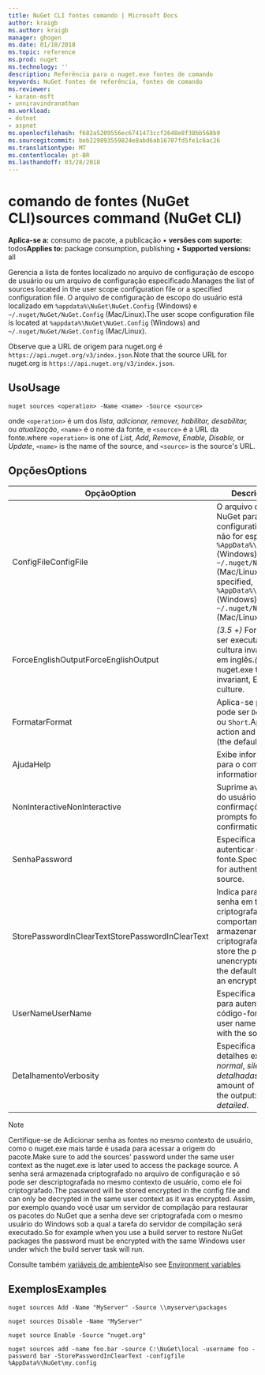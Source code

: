```yaml
---
title: NuGet CLI fontes comando | Microsoft Docs
author: kraigb
ms.author: kraigb
manager: ghogen
ms.date: 01/18/2018
ms.topic: reference
ms.prod: nuget
ms.technology: ''
description: Referência para o nuget.exe fontes de comando
keywords: NuGet fontes de referência, fontes de comando
ms.reviewer:
- karann-msft
- unniravindranathan
ms.workload:
- dotnet
- aspnet
ms.openlocfilehash: f682a5209556ec6741473ccf2648e8f38bb568b9
ms.sourcegitcommit: beb229893559824e8abd6ab16707fd5fe1c6ac26
ms.translationtype: MT
ms.contentlocale: pt-BR
ms.lasthandoff: 03/28/2018
---
```

# <a name="sources-command-nuget-cli"></a><span data-ttu-id="7755c-104">comando de fontes (NuGet CLI)</span><span class="sxs-lookup"><span data-stu-id="7755c-104">sources command (NuGet CLI)</span></span>

<span data-ttu-id="7755c-105">**Aplica-se a:** consumo de pacote, a publicação &bullet; **versões com suporte:** todos</span><span class="sxs-lookup"><span data-stu-id="7755c-105">**Applies to:** package consumption, publishing &bullet; **Supported versions:** all</span></span>

<span data-ttu-id="7755c-106">Gerencia a lista de fontes localizado no arquivo de configuração de escopo de usuário ou um arquivo de configuração especificado.</span><span class="sxs-lookup"><span data-stu-id="7755c-106">Manages the list of sources located in the user scope configuration file or a specified configuration file.</span></span> <span data-ttu-id="7755c-107">O arquivo de configuração de escopo do usuário está localizado em `%appdata%\NuGet\NuGet.Config` (Windows) e `~/.nuget/NuGet/NuGet.Config` (Mac/Linux).</span><span class="sxs-lookup"><span data-stu-id="7755c-107">The user scope configuration file is located at `%appdata%\NuGet\NuGet.Config` (Windows) and `~/.nuget/NuGet/NuGet.Config` (Mac/Linux).</span></span>

<span data-ttu-id="7755c-108">Observe que a URL de origem para nuget.org é `https://api.nuget.org/v3/index.json`.</span><span class="sxs-lookup"><span data-stu-id="7755c-108">Note that the source URL for nuget.org is `https://api.nuget.org/v3/index.json`.</span></span>

## <a name="usage"></a><span data-ttu-id="7755c-109">Uso</span><span class="sxs-lookup"><span data-stu-id="7755c-109">Usage</span></span>

```cli
nuget sources <operation> -Name <name> -Source <source>
```

<span data-ttu-id="7755c-110">onde `<operation>` é um dos *lista, adicionar, remover, habilitar, desabilitar,* ou *atualização*, `<name>` é o nome da fonte, e `<source>` é a URL da fonte.</span><span class="sxs-lookup"><span data-stu-id="7755c-110">where `<operation>` is one of *List, Add, Remove, Enable, Disable,* or *Update*, `<name>` is the name of the source, and `<source>` is the source's URL.</span></span>

## <a name="options"></a><span data-ttu-id="7755c-111">Opções</span><span class="sxs-lookup"><span data-stu-id="7755c-111">Options</span></span>

| <span data-ttu-id="7755c-112">Opção</span><span class="sxs-lookup"><span data-stu-id="7755c-112">Option</span></span> | <span data-ttu-id="7755c-113">Descrição</span><span class="sxs-lookup"><span data-stu-id="7755c-113">Description</span></span> |
| --- | --- |
| <span data-ttu-id="7755c-114">ConfigFile</span><span class="sxs-lookup"><span data-stu-id="7755c-114">ConfigFile</span></span> | <span data-ttu-id="7755c-115">O arquivo de configuração do NuGet para aplicar.</span><span class="sxs-lookup"><span data-stu-id="7755c-115">The NuGet configuration file to apply.</span></span> <span data-ttu-id="7755c-116">Se não for especificado, `%AppData%\NuGet\NuGet.Config` (Windows) ou `~/.nuget/NuGet/NuGet.Config` (Mac/Linux) é usado.</span><span class="sxs-lookup"><span data-stu-id="7755c-116">If not specified, `%AppData%\NuGet\NuGet.Config` (Windows) or `~/.nuget/NuGet/NuGet.Config` (Mac/Linux) is used.</span></span>|
| <span data-ttu-id="7755c-117">ForceEnglishOutput</span><span class="sxs-lookup"><span data-stu-id="7755c-117">ForceEnglishOutput</span></span> | <span data-ttu-id="7755c-118">*(3.5 +)*  Força nuget.exe para ser executado usando uma cultura invariável, com base em inglês.</span><span class="sxs-lookup"><span data-stu-id="7755c-118">*(3.5+)* Forces nuget.exe to run using an invariant, English-based culture.</span></span> |
| <span data-ttu-id="7755c-119">Formatar</span><span class="sxs-lookup"><span data-stu-id="7755c-119">Format</span></span> | <span data-ttu-id="7755c-120">Aplica-se para o `list` ação e pode ser `Detailed` (o padrão) ou `Short`.</span><span class="sxs-lookup"><span data-stu-id="7755c-120">Applies to the `list` action and can be `Detailed` (the default) or `Short`.</span></span> |
| <span data-ttu-id="7755c-121">Ajuda</span><span class="sxs-lookup"><span data-stu-id="7755c-121">Help</span></span> | <span data-ttu-id="7755c-122">Exibe informações de ajuda para o comando.</span><span class="sxs-lookup"><span data-stu-id="7755c-122">Displays help information for the command.</span></span> |
| <span data-ttu-id="7755c-123">NonInteractive</span><span class="sxs-lookup"><span data-stu-id="7755c-123">NonInteractive</span></span> | <span data-ttu-id="7755c-124">Suprime avisos para a entrada do usuário ou confirmações.</span><span class="sxs-lookup"><span data-stu-id="7755c-124">Suppresses prompts for user input or confirmations.</span></span> |
| <span data-ttu-id="7755c-125">Senha</span><span class="sxs-lookup"><span data-stu-id="7755c-125">Password</span></span> | <span data-ttu-id="7755c-126">Especifica a senha para autenticar com o código-fonte.</span><span class="sxs-lookup"><span data-stu-id="7755c-126">Specifies the password for authenticating with the source.</span></span> |
| <span data-ttu-id="7755c-127">StorePasswordInClearText</span><span class="sxs-lookup"><span data-stu-id="7755c-127">StorePasswordInClearText</span></span> | <span data-ttu-id="7755c-128">Indica para armazenar a senha em texto não criptografado em vez do comportamento padrão de armazenar um formato criptografado.</span><span class="sxs-lookup"><span data-stu-id="7755c-128">Indicates to store the password in unencrypted text instead of the default behavior of storing an encrypted form.</span></span> |
| <span data-ttu-id="7755c-129">UserName</span><span class="sxs-lookup"><span data-stu-id="7755c-129">UserName</span></span> | <span data-ttu-id="7755c-130">Especifica o nome de usuário para autenticar com o código-fonte.</span><span class="sxs-lookup"><span data-stu-id="7755c-130">Specifies the user name for authenticating with the source.</span></span> |
| <span data-ttu-id="7755c-131">Detalhamento</span><span class="sxs-lookup"><span data-stu-id="7755c-131">Verbosity</span></span> | <span data-ttu-id="7755c-132">Especifica a quantidade de detalhes exibidos na saída: *normal*, *silencioso*, *detalhadas*.</span><span class="sxs-lookup"><span data-stu-id="7755c-132">Specifies the amount of detail displayed in the output: *normal*, *quiet*, *detailed*.</span></span> |

> [!Note]
> <span data-ttu-id="7755c-133">Certifique-se de Adicionar senha as fontes no mesmo contexto de usuário, como o nuget.exe mais tarde é usada para acessar a origem do pacote.</span><span class="sxs-lookup"><span data-stu-id="7755c-133">Make sure to add the sources' password under the same user context as the nuget.exe is later used to access the package source.</span></span> <span data-ttu-id="7755c-134">A senha será armazenada criptografado no arquivo de configuração e só pode ser descriptografada no mesmo contexto de usuário, como ele foi criptografado.</span><span class="sxs-lookup"><span data-stu-id="7755c-134">The password will be stored encrypted in the config file and can only be decrypted in the same user context as it was encrypted.</span></span> <span data-ttu-id="7755c-135">Assim, por exemplo quando você usar um servidor de compilação para restaurar os pacotes do NuGet que a senha deve ser criptografada com o mesmo usuário do Windows sob a qual a tarefa do servidor de compilação será executado.</span><span class="sxs-lookup"><span data-stu-id="7755c-135">So for example when you use a build server to restore NuGet packages the password must be encrypted with the same Windows user under which  the build server task will run.</span></span>

<span data-ttu-id="7755c-136">Consulte também [variáveis de ambiente](cli-ref-environment-variables.md)</span><span class="sxs-lookup"><span data-stu-id="7755c-136">Also see [Environment variables](cli-ref-environment-variables.md)</span></span>

## <a name="examples"></a><span data-ttu-id="7755c-137">Exemplos</span><span class="sxs-lookup"><span data-stu-id="7755c-137">Examples</span></span>

```cli
nuget sources Add -Name "MyServer" -Source \\myserver\packages

nuget sources Disable -Name "MyServer"

nuget source Enable -Source "nuget.org"

nuget sources add -name foo.bar -source C:\NuGet\local -username foo -password bar -StorePasswordInClearText -configfile %AppData%\NuGet\my.config
```
